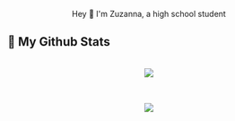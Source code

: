 



<p align="center">Hey 👋 I'm Zuzanna, a high school student</p>

## 🚀 My Github Stats

<div align="center">
<br>
<img  src="https://github-readme-stats.vercel.app/api?username=ZuzannaZawartka&show_icons=true&theme=tokyonight" />
</div>

##

<br>

 <div align="center">
 <img align="center" src="https://github-readme-stats.vercel.app/api/top-langs/?username=ZuzannaZawartka&theme=tokyonight&layout=compact)](https://github.com/ZuzannaZawartka/github-readme-stats" />
</a>
 </div>







